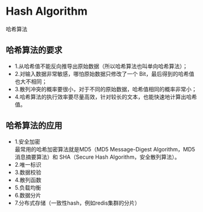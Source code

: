 # Hash Algorithm
哈希算法  
## 哈希算法的要求
* 1.从哈希值不能反向推导出原始数据（所以哈希算法也叫单向哈希算法）；
* 2.对输入数据非常敏感，哪怕原始数据只修改了一个 Bit，最后得到的哈希值也大不相同；
* 3.散列冲突的概率要很小，对于不同的原始数据，哈希值相同的概率非常小；
* 4.哈希算法的执行效率要尽量高效，针对较长的文本，也能快速地计算出哈希值。

## 哈希算法的应用
* 1.安全加密  
  最常用的哈希加密算法就是MD5（MD5 Message-Digest Algorithm，MD5 消息摘要算法）和 SHA（Secure Hash Algorithm，安全散列算法）。
* 2.唯一标识
* 3.数据校验
* 4.散列函数
* 5.负载均衡
* 6.数据分片
* 7.分布式存储（一致性hash，例如redis集群的分片）